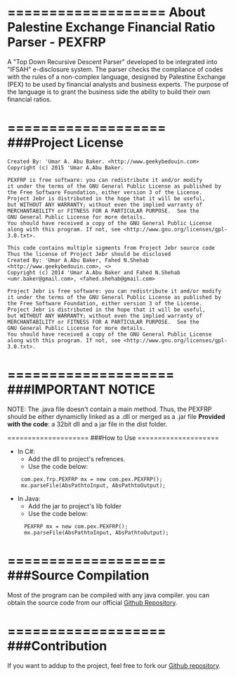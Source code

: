 ===================
About Palestine Exchange Financial Ratio Parser - PEXFRP
===================
A "Top Down Recursive Descent Parser" developed to be integrated into "IFSAH" e-disclosure system. The parser checks the compliance of codes with the rules of a non-complex language, designed by Palestine Exchange (PEX) to be used by financial analysts and business experts. The purpose of the language is to grant the business side the ability to build their own financial ratios.

===================
###Project License
===================

    Created By: 'Umar A. Abu Baker. <http://www.geekybedouin.com>
    Copyright (c) 2015 'Umar A.Abu Baker.
    
    PEXFRP is free software: you can redistribute it and/or modify
    it under the terms of the GNU General Public License as published by
    the Free Software Foundation, either version 3 of the License.
    Project Jebr is distributed in the hope that it will be useful,
    but WITHOUT ANY WARRANTY; without even the implied warranty of
    MERCHANTABILITY or FITNESS FOR A PARTICULAR PURPOSE.  See the
    GNU General Public License for more details.
    You should have received a copy of the GNU General Public License
    along with this program. If not, see <http://www.gnu.org/licenses/gpl-3.0.txt>.

    This code contains multiple sigments from Project Jebr source code
    Thus the license of Project Jebr should be disclosed
    Created By: 'Umar A.Abu Baker, Fahed N.Shehab <http://www.geekybedouin.com>, <>
    Copyright (c) 2014 'Umar A.Abu Baker and Fahed N.Shehab <umr.baker@gmail.com>, <fahed.shehab@gmail.com>

    Project Jebr is free software: you can redistribute it and/or modify
    it under the terms of the GNU General Public License as published by
    the Free Software Foundation, either version 3 of the License.
    Project Jebr is distributed in the hope that it will be useful,
    but WITHOUT ANY WARRANTY; without even the implied warranty of
    MERCHANTABILITY or FITNESS FOR A PARTICULAR PURPOSE.  See the
    GNU General Public License for more details.
    You should have received a copy of the GNU General Public License
    along with this program. If not, see <http://www.gnu.org/licenses/gpl-3.0.txt>.


====================
###IMPORTANT NOTICE
====================
NOTE: The .java file doesn't contain a main method. Thus, the PEXFRP should be either dynamiclly linked as a .dll or merged as a .jar file
**Provided with the code**: a 32bit dll and a jar file in the dist folder.


====================
###How to Use
====================<br>
- In C#: 
   - Add the dll to project's refrences.
   - Use the code below:
   ```
	com.pex.frp.PEXFRP mx = new com.pex.PEXFRP();
	mx.parseFile(AbsPathtoInput, AbsPathtoOutput);
    ```
- In Java: 
    - Add the jar to project's lib folder
    - Use the code below:
  ```
	PEXFRP mx = new com.pex.PEXFRP();
	mx.parseFile(AbsPathtoInput, AbsPathtoOutput);
  ```

===================
###Source Compilation
===================
 Most of the program can be compiled with any java compiler.
you can obtain the source code from our official [Github Repository](https://github.com/geekybedouin/PEXFRP).


===================
###Contribution
===================
If you want to addup to the project, feel free to fork our [Github repository](https://github.com/geekybedouin/PEXFRP).


